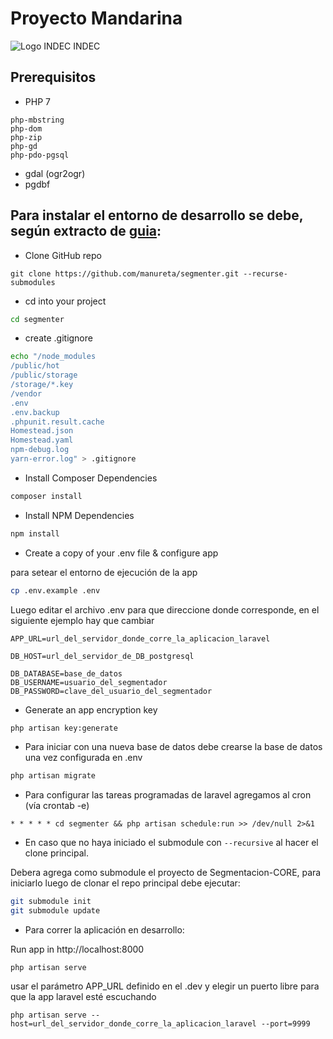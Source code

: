 # Proyecto Mandarina
![Logo INDEC][logo] INDEC


## Prerequisitos
* PHP 7 
```
php-mbstring
php-dom
php-zip
php-gd
php-pdo-pgsql
```
* gdal (ogr2ogr)
* pgdbf

## Para instalar el entorno de desarrollo se debe, según extracto de [guia][1]:

- Clone GitHub repo
```git
git clone https://github.com/manureta/segmenter.git --recurse-submodules 
```
- cd into your project
```bash
cd segmenter
```
- create .gitignore
```bash
echo "/node_modules
/public/hot
/public/storage
/storage/*.key
/vendor
.env
.env.backup
.phpunit.result.cache
Homestead.json
Homestead.yaml
npm-debug.log
yarn-error.log" > .gitignore
```

- Install Composer Dependencies
```bash
composer install
```

- Install NPM Dependencies
```bash
npm install
```
- Create a copy of your .env file & configure app

para setear el entorno de ejecución de la app
```bash
cp .env.example .env
```

Luego editar el archivo .env para que direccione donde corresponde,
en el siguiente ejemplo hay que cambiar 
```
APP_URL=url_del_servidor_donde_corre_la_aplicacion_laravel

DB_HOST=url_del_servidor_de_DB_postgresql

DB_DATABASE=base_de_datos
DB_USERNAME=usuario_del_segmentador
DB_PASSWORD=clave_del_usuario_del_segmentador

```


- Generate an app encryption key
```bash
php artisan key:generate
```


- Para iniciar con una nueva base de datos debe crearse la base de datos una vez configurada en .env
```bash
php artisan migrate
```

- Para configurar las tareas programadas de laravel agregamos al cron (vía crontab -e)
```
* * * * * cd segmenter && php artisan schedule:run >> /dev/null 2>&1
```


- En caso que no haya iniciado el submodule con ```--recursive``` al hacer el clone principal.

Debera agrega como submodule el proyecto de Segmentacion-CORE, para iniciarlo luego de clonar el repo principal debe ejecutar:
```bash
git submodule init
git submodule update
```


- Para correr la aplicación en desarrollo: 

Run app in http://localhost:8000
```
php artisan serve
```
usar el parámetro APP_URL definido en el .dev
y elegir un puerto libre para que la app laravel esté escuchando
```
php artisan serve --host=url_del_servidor_donde_corre_la_aplicacion_laravel --port=9999
```

[1]: https://devmarketer.io/learn/setup-laravel-project-cloned-github-com/
[logo]: https://www.indec.gob.ar/Images_WEBINDEC/Logo/Logo_Indec.png